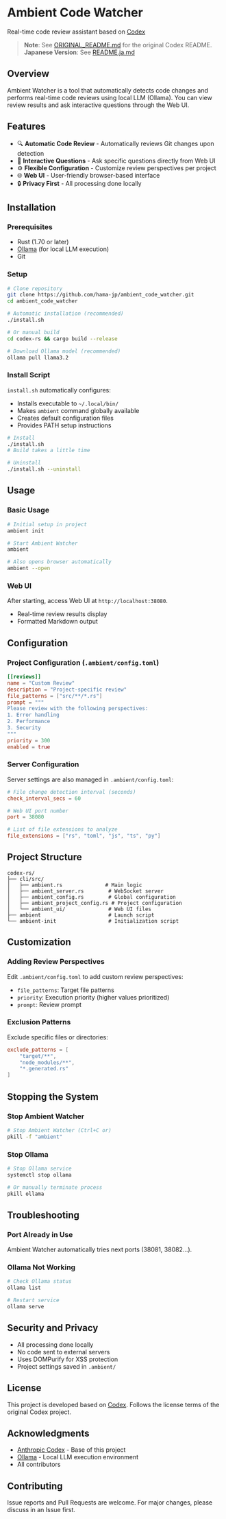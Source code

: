 # Ambient Code Watcher

Real-time code review assistant based on [Codex](https://github.com/anthropics/codex)

> **Note**: See [ORIGINAL_README.md](ORIGINAL_README.md) for the original Codex README.
> **Japanese Version**: See [README.ja.md](README.ja.md)

## Overview

Ambient Watcher is a tool that automatically detects code changes and performs real-time code reviews using local LLM (Ollama). You can view review results and ask interactive questions through the Web UI.

## Features

- 🔍 **Automatic Code Review** - Automatically reviews Git changes upon detection
- 💬 **Interactive Questions** - Ask specific questions directly from Web UI  
- ⚙️ **Flexible Configuration** - Customize review perspectives per project
- 🌐 **Web UI** - User-friendly browser-based interface
- 🔒 **Privacy First** - All processing done locally

## Installation

### Prerequisites

- Rust (1.70 or later)
- [Ollama](https://ollama.ai/) (for local LLM execution)
- Git

### Setup

```bash
# Clone repository
git clone https://github.com/hama-jp/ambient_code_watcher.git
cd ambient_code_watcher

# Automatic installation (recommended)
./install.sh

# Or manual build
cd codex-rs && cargo build --release

# Download Ollama model (recommended)
ollama pull llama3.2
```

### Install Script

`install.sh` automatically configures:

- Installs executable to `~/.local/bin/`
- Makes `ambient` command globally available  
- Creates default configuration files
- Provides PATH setup instructions

```bash
# Install
./install.sh
# Build takes a little time

# Uninstall  
./install.sh --uninstall
```

## Usage

### Basic Usage

```bash
# Initial setup in project
ambient init

# Start Ambient Watcher
ambient

# Also opens browser automatically
ambient --open
```

### Web UI

After starting, access Web UI at `http://localhost:38080`.

- Real-time review results display
- Formatted Markdown output

## Configuration

### Project Configuration (`.ambient/config.toml`)

```toml
[[reviews]]
name = "Custom Review"
description = "Project-specific review"
file_patterns = ["src/**/*.rs"]
prompt = """
Please review with the following perspectives:
1. Error handling
2. Performance
3. Security
"""
priority = 300
enabled = true
```

### Server Configuration

Server settings are also managed in `.ambient/config.toml`:

```toml
# File change detection interval (seconds)
check_interval_secs = 60

# Web UI port number
port = 38080

# List of file extensions to analyze
file_extensions = ["rs", "toml", "js", "ts", "py"]
```

## Project Structure

```
codex-rs/
├── cli/src/
│   ├── ambient.rs              # Main logic
│   ├── ambient_server.rs        # WebSocket server
│   ├── ambient_config.rs        # Global configuration
│   ├── ambient_project_config.rs # Project configuration
│   └── ambient_ui/              # Web UI files
├── ambient                      # Launch script
└── ambient-init                 # Initialization script
```

## Customization

### Adding Review Perspectives

Edit `.ambient/config.toml` to add custom review perspectives:

- `file_patterns`: Target file patterns
- `priority`: Execution priority (higher values prioritized)
- `prompt`: Review prompt

### Exclusion Patterns

Exclude specific files or directories:

```toml
exclude_patterns = [
    "target/**",
    "node_modules/**",
    "*.generated.rs"
]
```

## Stopping the System

### Stop Ambient Watcher

```bash
# Stop Ambient Watcher (Ctrl+C or)
pkill -f "ambient"
```

### Stop Ollama

```bash
# Stop Ollama service
systemctl stop ollama

# Or manually terminate process
pkill ollama
```

## Troubleshooting

### Port Already in Use
Ambient Watcher automatically tries next ports (38081, 38082...).

### Ollama Not Working

```bash
# Check Ollama status
ollama list

# Restart service
ollama serve
```

## Security and Privacy

- All processing done locally
- No code sent to external servers
- Uses DOMPurify for XSS protection
- Project settings saved in `.ambient/`

## License

This project is developed based on [Codex](https://github.com/anthropics/codex).
Follows the license terms of the original Codex project.

## Acknowledgments

- [Anthropic Codex](https://github.com/anthropics/codex) - Base of this project
- [Ollama](https://ollama.ai/) - Local LLM execution environment
- All contributors

## Contributing

Issue reports and Pull Requests are welcome. For major changes, please discuss in an Issue first.